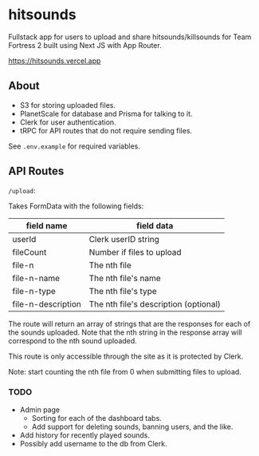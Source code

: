 # hitsounds

Fullstack app for users to upload and share hitsounds/killsounds for Team Fortress 2 built using Next JS with App Router.

https://hitsounds.vercel.app

## About

-   S3 for storing uploaded files.
-   PlanetScale for database and Prisma for talking to it.
-   Clerk for user authentication.
-   tRPC for API routes that do not require sending files.

See `.env.example` for required variables.

## API Routes

`/upload`:

Takes FormData with the following fields:

| field name         | field data                            |
| ------------------ | ------------------------------------- |
| userId             | Clerk userID string                   |
| fileCount          | Number if files to upload             |
| file-n             | The nth file                          |
| file-n-name        | The nth file's name                   |
| file-n-type        | The nth file's type                   |
| file-n-description | The nth file's description (optional) |

The route will return an array of strings that are the responses for each of the sounds uploaded. Note that the nth string in the response array will correspond to the nth sound uploaded.

This route is only accessible through the site as it is protected by Clerk.

Note: start counting the nth file from 0 when submitting files to upload.

### TODO

-   Admin page
    -   Sorting for each of the dashboard tabs.
    -   Add support for deleting sounds, banning users, and the like.
-   Add history for recently played sounds.
-   Possibly add username to the db from Clerk.
